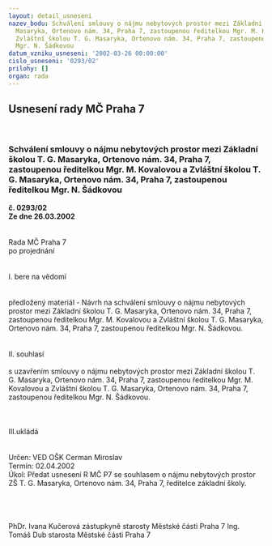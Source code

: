 ```yaml
---
layout: detail_usneseni
nazev_bodu: Schválení smlouvy o nájmu nebytových prostor mezi Základní školou T. G.
  Masaryka, Ortenovo nám. 34, Praha 7, zastoupenou ředitelkou Mgr. M. Kovalovou a
  Zvláštní školou T. G. Masaryka, Ortenovo nám. 34, Praha 7, zastoupenou ředitelkou
  Mgr. N. Šádkovou
datum_vzniku_usneseni: '2002-03-26 00:00:00'
cislo_usneseni: '0293/02'
prilohy: []
organ: rada
---
```

<div id="ucUsn_pList" class="usn">
	<span><h2>Usnesení rady MČ Praha 7 </h2>
<br></span><div class="standBody">
<span><h3>Schválení smlouvy o nájmu nebytových prostor mezi Základní školou T. G. Masaryka, Ortenovo nám. 34, Praha 7, zastoupenou ředitelkou Mgr. M. Kovalovou a Zvláštní školou T. G. Masaryka, Ortenovo nám. 34, Praha 7, zastoupenou ředitelkou Mgr. N. Šádkovou</h3></span><div class="center">
		<strong>č. 0293/02</strong><br>
	</div>
<div class="center">
		<strong>Ze dne 26.03.2002</strong><br><br>
	</div>
<br>Rada MČ Praha 7<br>po projednání<br><br><br>I.	bere na vědomí<br><br> <br>předložený materiál - Návrh na schválení smlouvy o nájmu nebytových prostor mezi Základní školou T. G. Masaryka, Ortenovo nám. 34, Praha 7, zastoupenou ředitelkou Mgr. M. Kovalovou a Zvláštní školou T. G. Masaryka, Ortenovo nám. 34, Praha 7, zastoupenou ředitelkou Mgr. N. Šádkovou.<br><br><br>II.	souhlasí <br><br>s uzavřením smlouvy o nájmu nebytových prostor mezi Základní školou T. G. Masaryka, Ortenovo nám. 34, Praha 7, zastoupenou ředitelkou Mgr. M. Kovalovou a Zvláštní školou T. G. Masaryka, Ortenovo nám. 34, Praha 7, zastoupenou ředitelkou Mgr. N. Šádkovou.<br><br><br><br>III.ukládá <br><br>	 <br>Určen:	VED OŠK Cerman Miroslav<br>Termín: 02.04.2002<br>Úkol:	Předat usnesení R MČ P7 se souhlasem o nájmu nebytových prostor ZŠ T. G. Masaryka, Ortenovo nám. 34, Praha 7,  ředitelce  základní školy.<br> <br><br> <br>	<br>PhDr. Ivana Kučerová zástupkyně starosty Městské části Praha 7	Ing. Tomáš Dub starosta Městské části Praha 7<br>	<br><br>
</div>
</div>